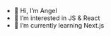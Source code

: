 - 👋 Hi, I’m Angel
- 👀 I’m interested in JS & React
- 🌱 I’m currently learning Next.js


<!---
angel-angelov711/angel-angelov711 is a ✨ special ✨ repository because its `README.md` (this file) appears on your GitHub profile.
You can click the Preview link to take a look at your changes.
--->
